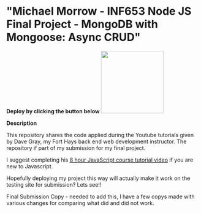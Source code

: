 # "Michael Morrow - INF653 Node JS Final Project - MongoDB with Mongoose: Async CRUD"


**Deploy by clicking the button below**
[<img src="https://cdn.gomix.com/2bdfb3f8-05ef-4035-a06e-2043962a3a13%2Fremix-button.svg" width="163px" />](https://glitch.com/edit/#!/import/github/mdmorrowFHSU/MorrowINF653FinalProj/MichaelMorrowFinalProj)

**Description**

This repository shares the code applied during the Youtube tutorials given by Dave Gray, my Fort Hays back end web development instructor. The repository if part of my submission for my final project.


I suggest completing his [8 hour JavaScript course tutorial video](https://youtu.be/EfAl9bwzVZk) if you are new to Javascript.

Hopefully deploying my project this way will actually make it work on the testing site for submission? Lets see!!


Final Submission Copy - needed to add this, I have a few copys made with various changes for comparing what did 
and did not work. 